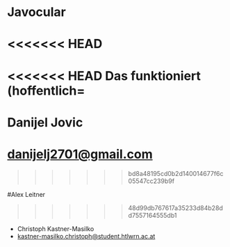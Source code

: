 # Javocular
<<<<<<< HEAD
=======
<<<<<<< HEAD
Das funktioniert (hoffentlich=
=======

# Danijel Jovic
# danijelj2701@gmail.com
>>>>>>> bd8a48195cd0b2d140014677f6c05547cc239b9f

#Alex Leitner
>>>>>>> 48d99db767617a35233d84b28dd7557164555db1


- Christoph Kastner-Masilko
- kastner-masilko.christoph@student.htlwrn.ac.at
